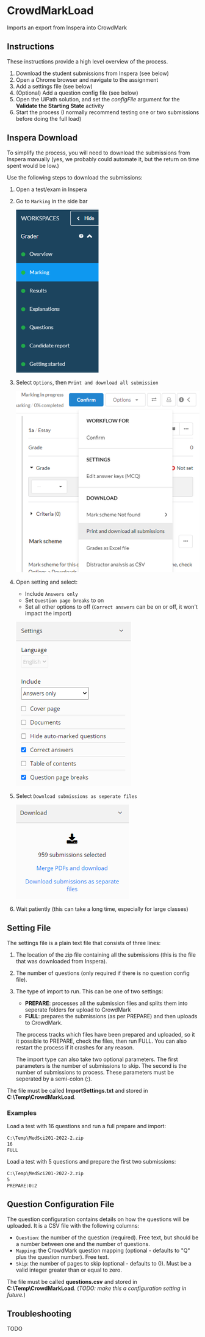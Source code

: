 # CrowdMarkLoad
Imports an export from Inspera into CrowdMark

## Instructions

These instructions provide a high level overview of the process.
1. Download the student submissions from Inspera (see below)
1. Open a Chrome browser and navigate to the assignment
1. Add a settings file (see below)
1. (Optional) Add a question config file (see below)
1. Open the UiPath solution, and set the *configFile* argument for the **Validate the Starting State** activity
1. Start the process (I normally recommend testing one or two submissions before doing the full load)

## Inspera Download

To simplify the process, you will need to download the submissions from Inspera manually (yes, we probably could automate it, but the return on time spent would be low.)

Use the following steps to download the submissions:
1. Open a test/exam in Inspera
1. Go to `Marking` in the side bar

    ![](images/marking.png)
1. Select `Options`, then `Print and download all submission`

    ![](images/printAndDownload.png)
1. Open setting and select:
    - Include `Answers only`
    - Set `Question page breaks` to on
    - Set all other options to off (`Correct answers` can be on or off, it won't impact the import)

    ![](images/settings.png)
1. Select `Download submissions as seperate files`

    ![](images/download.png)
1. Wait patiently (this can take a long time, especially for large classes)

## Setting File

The settings file is a plain text file that consists of three lines:
1. The location of the zip file containing all the submissions (this is the file that was downloaded from Inspera).
1. The number of questions (only required if there is no question config file).
1. The type of import to run. This can be one of two settings:
    - **PREPARE**: processes all the submission files and splits them into seperate folders for upload to CrowdMark
    - **FULL**: prepares the submissions (as per PREPARE) and then uploads to CrowdMark.

    The process tracks which files have been prepared and uploaded, so it it possible to PREPARE, check the files, then run FULL. You can also restart the process if it crashes for any reason.

    The import type can also take two optional parameters. The first parameters is the number of submissions to skip. The second is the number of submissions to process. These parameters must be seperated by a semi-colon (:).

The file must be called **ImportSettings.txt** and stored in **C:\Temp\CrowdMarkLoad**.

### Examples

Load a test with 16 questions and run a full prepare and import:
```
C:\Temp\MedSci201-2022-2.zip
16
FULL
```

Load a test with 5 questions and prepare the first two submissions:
```
C:\Temp\MedSci201-2022-2.zip
5
PREPARE:0:2
```

## Question Configuration File

The question configuration contains details on how the questions will be uploaded. It is a CSV file with the following columns:
* `Question`: the number of the question (required). Free text, but should be a number between one and the number of questions.
* `Mapping`: the CrowdMark question mapping (optional - defaults to "Q" plus the question number). Free text.
* `Skip`: the number of pages to skip (optional - defaults to 0). Must be a valid integer greater than or equal to zero.

The file must be called **questions.csv** and stored in **C:\Temp\CrowdMarkLoad**. (*TODO: make this a configuration setting in future.*)

## Troubleshooting

TODO